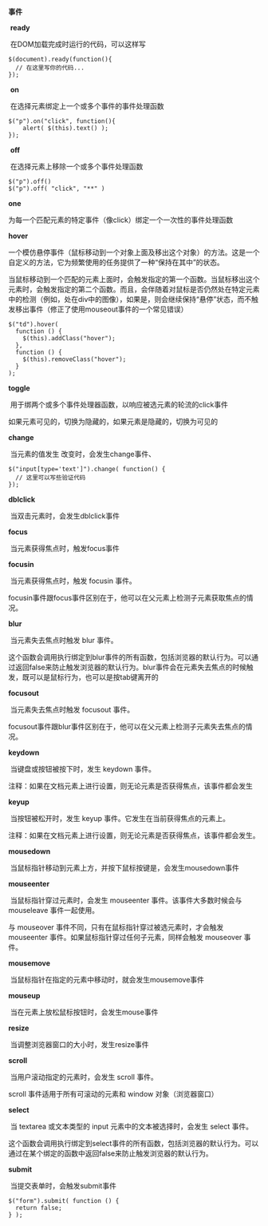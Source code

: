 **事件**

​	**ready** 

​		在DOM加载完成时运行的代码，可以这样写

```
$(document).ready(function(){
  // 在这里写你的代码...
});

```

​	**on** 

​	在选择元素绑定上一个或多个事件的事件处理函数

```
$("p").on("click", function(){
	alert( $(this).text() );
});
```

​	**off**

​	在选择元素上移除一个或多个事件处理函数

```
$("p").off()
$("p").off( "click", "**" )
```

**one**

​	为每一个匹配元素的特定事件（像click）绑定一个一次性的事件处理函数

**hover**

​	一个模仿悬停事件（鼠标移动到一个对象上面及移出这个对象）的方法。这是一个自定义的方法，它为频繁使用的任务提供了一种“保持在其中”的状态。

当鼠标移动到一个匹配的元素上面时，会触发指定的第一个函数。当鼠标移出这个元素时，会触发指定的第二个函数。而且，会伴随着对鼠标是否仍然处在特定元素中的检测（例如，处在div中的图像），如果是，则会继续保持“悬停”状态，而不触发移出事件（修正了使用mouseout事件的一个常见错误）

```
$("td").hover(
  function () {
    $(this).addClass("hover");
  },
  function () {
    $(this).removeClass("hover");
  }
);
```

**toggle**

​	用于绑两个或多个事件处理器函数，以响应被选元素的轮流的click事件

如果元素可见的，切换为隐藏的，如果元素是隐藏的，切换为可见的

**change**

​	当元素的值发生 改变时，会发生change事件、

```
$("input[type='text']").change( function() {
  // 这里可以写些验证代码
});
```

**dblclick**

​	当双击元素时，会发生dblclick事件

**focus**

​	当元素获得焦点时，触发focus事件

**focusin**

​	当元素获得焦点时，触发 focusin 事件。

​	focusin事件跟focus事件区别在于，他可以在父元素上检测子元素获取焦点的情况。

**blur**

​	当元素失去焦点时触发 blur 事件。

这个函数会调用执行绑定到blur事件的所有函数，包括浏览器的默认行为。可以通过返回false来防止触发浏览器的默认行为。blur事件会在元素失去焦点的时候触发，既可以是鼠标行为，也可以是按tab键离开的

**focusout**

​	当元素失去焦点时触发 focusout 事件。

focusout事件跟blur事件区别在于，他可以在父元素上检测子元素失去焦点的情况。

**keydown**

​	当键盘或按钮被按下时，发生 keydown 事件。

注释：如果在文档元素上进行设置，则无论元素是否获得焦点，该事件都会发生

**keyup**

​	当按钮被松开时，发生 keyup 事件。它发生在当前获得焦点的元素上。

注释：如果在文档元素上进行设置，则无论元素是否获得焦点，该事件都会发生。

**mousedown**

​	当鼠标指针移动到元素上方，并按下鼠标按键是，会发生mousedown事件

**mouseenter**

​	当鼠标指针穿过元素时，会发生 mouseenter 事件。该事件大多数时候会与mouseleave 事件一起使用。

与 mouseover 事件不同，只有在鼠标指针穿过被选元素时，才会触发 mouseenter 事件。如果鼠标指针穿过任何子元素，同样会触发 mouseover 事件。

**mousemove**

​	当鼠标指针在指定的元素中移动时，就会发生mousemove事件

**mouseup**

​	当在元素上放松鼠标按钮时，会发生mouse事件

**resize**

​	当调整浏览器窗口的大小时，发生resize事件

**scroll**

​	当用户滚动指定的元素时，会发生 scroll 事件。

scroll 事件适用于所有可滚动的元素和 window 对象（浏览器窗口）

**select**	

​	当 textarea 或文本类型的 input 元素中的文本被选择时，会发生 select 事件。

这个函数会调用执行绑定到select事件的所有函数，包括浏览器的默认行为。可以通过在某个绑定的函数中返回false来防止触发浏览器的默认行为。

**submit**

​	当提交表单时，会触发submit事件

```
$("form").submit( function () {
  return false;
} );
```

